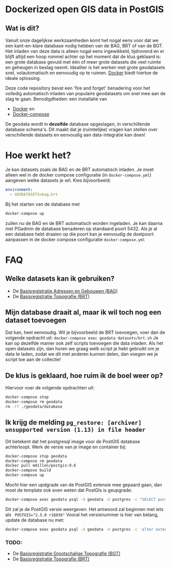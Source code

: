 # Dockerized open GIS data in PostGIS

## Wat is dit?
Vanuit onze dagelijkse werkzaamheden komt het nogal eens voor dat we een kant-en-klare database nodig hebben van de BAG, BRT of van de BGT. Het inladen van deze data is alleen nogal eens ingewikkeld, tijdrovend en er blijft altijd een hoop rommel achter op het moment dat de klus geklaard is: een grote database gevuld met één of meer grote datasets die veel ruimte en geheugen in beslag neemt. Idealiter is het werken met grote geodatasets snel, volautomatisch en eenvoudig op te ruimen. [Docker](https://docs.docker.com/) biedt hiertoe de ideale oplossing.

Deze code repository bevat een 'fire and forget' benadering voor het volledig automatisch inladen van populaire geodatasets om snel mee aan de slag te gaan. Benodigdheden: een installatie van 
- [Docker](https://docs.docker.com/install/#supported-platforms) en 
- [Docker-compose](https://docs.docker.com/compose/install/)

De geodata wordt in **dezelfde** database opgeslagen, in verschillende database schema's. Dit maakt dat je (ruimtelijke) vragen kan stellen over verschillende datasets en eenvoudig aan data-integratie kan doen! 

# Hoe werkt het?
Je kan datasets zoals de BAG en de BRT automatisch inladen. Je moet alleen wel in de docker compose configuratie (in `docker-compose.yml`) aangeven welke datasets je wil. Kies bijvoorbeeld:
```yaml
environment:
  - GEODATASETS=bag,brt 
```

Bij het starten van de database met 
```bash
docker-compose up
```
zullen nu de BAG en de BRT automatisch worden ingeladen. Je kan daarna met PGadmin de database benaderen op standaard poort 5432. Als je al een database hebt draaien op die poort kan je eenvoudig de doelpoort aanpassen in de docker compose configuratie `docker-compose.yml`

# FAQ
## Welke datasets kan ik gebruiken?
- De [Basisregistratie Adressen en Gebouwen (BAG)](https://bag.basisregistraties.overheid.nl/)
- De [Basisregistratie Topografie (BRT)](https://www.kadaster.nl/brt)

## Mijn database draait al, maar ik wil toch nog een dataset toevoegen
Dat kan, heel eenvoudig. Wil je bijvoorbeeld de BRT toevoegen, voer dan de volgende opdracht uit:
`docker-compose exec geodata datasets/brt.sh`
Je kan op dezelfde manier ook zelf scripts toevoegen die data inladen. Als het open datasets zijn, dan horen we graag welk script je hebt gebruikt om je data te laden, zodat we dit met anderen kunnen delen, dan voegen we je script toe aan de collectie!  

## De klus is geklaard, hoe ruim ik de boel weer op?
Hiervoor voer de volgende opdrachten uit:
```bash
docker-compose stop
docker-compose rm geodata
rm -rf ./geodata/database
```

## Ik krijg de melding `pg_restore: [archiver] unsupported version (1.13) in file header`
Dit betekent dat het postgresql image voor de PostGIS database achterloopt. Werk de versie van je image en container bij:
```bash
docker-compose stop geodata
docker-compose rm geodata
docker pull mdillon/postgis:9.6
docker-compose build
docker-compose up 
```

Mocht hier een updgrade van de PostGIS extensie mee gepaard gaan, dan moet de template ook even weten dat PostGIs is geupgrade:
```bash
docker-compose exec geodata psql -d geodata -U postgres -c "SELECT postgis_full_version();"
```
Dit zal je de PostGIS versie weergeven. Het antwoord zal beginnen met iets als ` POSTGIS="2.5.0 r16836"` 
Vooral het versienummer is hier van belang, update de database nu met:
```bash
docker-compose exec geodata psql -d geodata -U postgres -c 'alter extension postgis update to "2.5.0";'

```

### TODO:
- De [Basisregistratie Grootschalige Topografie (BGT)](https://www.kadaster.nl/bgt)
- De [Basisregistratie Topografie (BRT)](https://www.kadaster.nl/brt)

